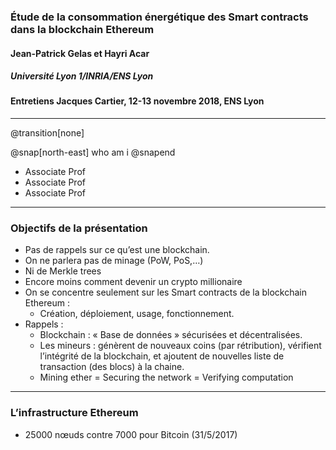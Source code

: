 ### Étude de la consommation énergétique des Smart contracts dans la blockchain Ethereum
#### Jean-Patrick Gelas et Hayri Acar
##### Université Lyon 1/INRIA/ENS Lyon

#### Entretiens Jacques Cartier, 12-13 novembre 2018, ENS Lyon

---
@transition[none]

@snap[north-east]
who am i
@snapend

  - Associate Prof
  - Associate Prof
  - Associate Prof

---

### Objectifs de la présentation

- Pas de rappels sur ce qu’est une blockchain.
- On ne parlera pas de minage (PoW, PoS,…)
- Ni de Merkle trees
- Encore moins comment devenir un crypto millionaire 
- On se concentre seulement sur les Smart contracts de la blockchain Ethereum : 
  - Création, déploiement, usage, fonctionnement.
- Rappels :
  - Blockchain : « Base de données » sécurisées et décentralisées. 
  - Les mineurs :  génèrent de nouveaux coins (par rétribution), vérifient l’intégrité de la blockchain, et ajoutent de nouvelles liste de transaction (des blocs) à la chaine.
  - Mining ether = Securing the network = Verifying computation

---

### L’infrastructure Ethereum

- 25000 nœuds contre 7000 pour Bitcoin (31/5/2017)
